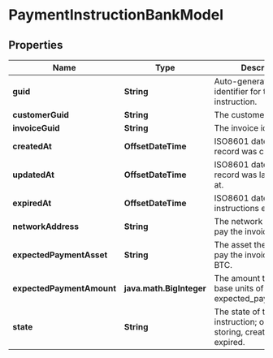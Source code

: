 

# PaymentInstructionBankModel


## Properties

| Name | Type | Description | Notes |
|------------ | ------------- | ------------- | -------------|
|**guid** | **String** | Auto-generated unique identifier for the payment instruction. |  [optional] |
|**customerGuid** | **String** | The customer identifier. |  [optional] |
|**invoiceGuid** | **String** | The invoice identifier. |  [optional] |
|**createdAt** | **OffsetDateTime** | ISO8601 datetime the record was created at. |  [optional] |
|**updatedAt** | **OffsetDateTime** | ISO8601 datetime the record was last updated at. |  [optional] |
|**expiredAt** | **OffsetDateTime** | ISO8601 datetime the instructions expired at. |  [optional] |
|**networkAddress** | **String** | The network address to pay the invoice to. |  [optional] |
|**expectedPaymentAsset** | **String** | The asset the payor must pay the invoice in, e.g., BTC. |  [optional] |
|**expectedPaymentAmount** | **java.math.BigInteger** | The amount to be paid in base units of expected_payment_asset. |  [optional] |
|**state** | **String** | The state of the payment instruction; one of storing, created, or expired. |  [optional] |



